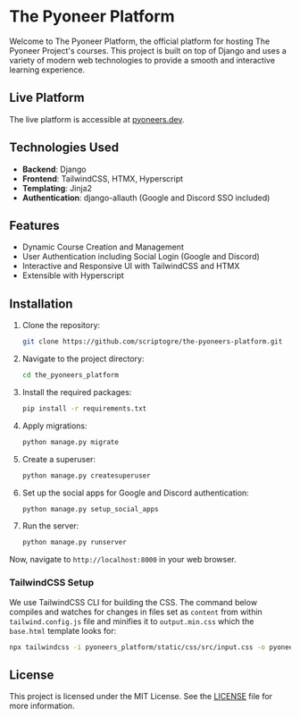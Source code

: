 # The Pyoneer Platform



Welcome to The Pyoneer Platform, the official platform for hosting The Pyoneer Project's courses. This project is built on top of Django and uses a variety of modern web technologies to provide a smooth and interactive learning experience.

## Live Platform

The live platform is accessible at [pyoneers.dev](https://pyoneers.dev).

## Technologies Used

- **Backend**: Django
- **Frontend**: TailwindCSS, HTMX, Hyperscript
- **Templating**: Jinja2
- **Authentication**: django-allauth (Google and Discord SSO included)

## Features

- Dynamic Course Creation and Management
- User Authentication including Social Login (Google and Discord)
- Interactive and Responsive UI with TailwindCSS and HTMX
- Extensible with Hyperscript

## Installation

1. Clone the repository:
    ```bash
    git clone https://github.com/scriptogre/the-pyoneers-platform.git
    ```

2. Navigate to the project directory:
    ```bash
    cd the_pyoneers_platform
    ```

3. Install the required packages:
    ```bash
    pip install -r requirements.txt
    ```

4. Apply migrations:
    ```bash
    python manage.py migrate
    ```

5. Create a superuser:
    ```bash
    python manage.py createsuperuser
    ```

6. Set up the social apps for Google and Discord authentication:
   ```bash
   python manage.py setup_social_apps
   ```

7. Run the server:
    ```bash
    python manage.py runserver
    ```

Now, navigate to `http://localhost:8000` in your web browser.

### TailwindCSS Setup

We use TailwindCSS CLI for building the CSS. The command below compiles and watches for changes in files set as `content` from within `tailwind.config.js` file and minifies it to `output.min.css` which the `base.html` template looks for:

```bash
npx tailwindcss -i pyoneers_platform/static/css/src/input.css -o pyoneers_platform/static/css/output.css --watch --minify
```

## License

This project is licensed under the MIT License. See the [LICENSE](LICENSE) file for more information.
